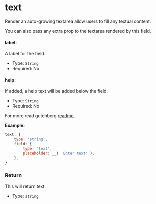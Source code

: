 # text

Render an auto-growing textarea allow users to fill any textual content.

You can also pass any extra prop to the textarea rendered by this field. 

#### label:

A label for the field.

- Type: `String`
- Required: No

#### help:

If added, a help text will be added below the field.

- Type: `String`
- Required: No

For more read gutenberg [readme.](https://github.com/WordPress/gutenberg/tree/master/blocks/plain-text)

**Example:**

```js
text: {
	type: 'string',
	field: {
		type: 'text',
		placeholder: __( 'Enter text' ),
	},
}
```

### Return

This will return text.

- Type: `string`
